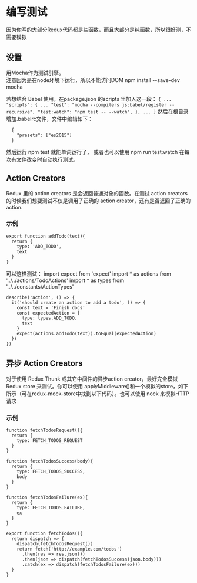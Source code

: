 # 编写测试
  因为你写的大部分Redux代码都是些函数，而且大部分是纯函数，所以很好测，不需要模拟

## 设置
  用Mocha作为测试引擎。<br>
  注意因为是在node环境下运行，所以不能访问DOM
    npm install --save-dev mocha

  若想结合 Babel 使用，在package.json 的scripts 里加入这一段：
    ```
    {
      ...
      "scripts": {
        ...
        "test": "mocha --compilers js:babel/register --recursive",
        "test:watch": "npm test -- --watch",
      },
      ...
    }
    ```
  然后在根目录增加.babelrc文件，文件中编辑如下：
  ```
    {
      "presets": ["es2015"]
    }
  ```
  然后运行 npm test 就能单词运行了， 或者也可以使用 npm run test:watch 在每次有文件改变时自动执行测试。

## Action Creators
  Redux 里的 action creators 是会返回普通对象的函数。在测试 action creators 的时候我们想要测试不仅是调用了正确的 action creator，还有是否返回了正确的 action.

### 示例
    export function addTodo(text){
      return {
        type: 'ADD_TODO',
        text
      }
    }

  可以这样测试：
    import expect from 'expect'
    import * as actions from '../../actions/TodoActions'
    import * as types from '../../constants/ActionTypes'

    describe('action', () => {
      it('should create an action to add a todo', () => {
        const text = 'Finish docs'
        const expectedAction = {
          type: types.ADD_TODO,
          text
        }
        expect(actions.addTodo(text)).toEqual(expectedAction)
      })
    })

## 异步 Action Creators
  对于使用 Redux Thunk 或其它中间件的异步action creator，最好完全模拟Redux store 来测试。你可以使用 applyMiddleware()和一个模拟的store，如下所示（可在redux-mock-store中找到以下代码）。也可以使用 nock 来模拟HTTP请求

### 示例
    function fetchTodosRequest(){
      return {
        type: FETCH_TODOS_REQUEST
      }
    }

    function fetchTodosSuccess(body){
      return {
        type: FETCH_TODOS_SUCCESS,
        body
      }
    }

    function fetchTodosFailure(ex){
      return {
        type: FETCH_TODOS_FAILURE,
        ex
      }
    }

    export function fetchTodos(){
      return dispatch => {
        dispatch(fetchTodosRequest())
        return fetch('http://example.com/todos')
          .then(res => res.json())
          .then(json => dispatch(fetchTodosSuccess(json.body)))
          .catch(ex => dispatch(fetchTodosFailure(ex)))
      }
    }
